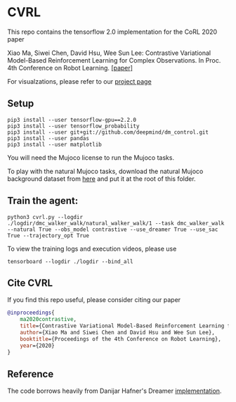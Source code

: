 # CVRL
This repo contains the tensorflow 2.0 implementation for the CoRL 2020 paper

Xiao Ma, Siwei Chen, David Hsu, Wee Sun Lee: Contrastive Variational Model-Based Reinforcement Learning for Complex Observations. In Proc. 4th Conference on Robot Learning. [[paper]](https://arxiv.org/abs/2008.02430)

For visualzations, please refer to our [project page](https://sites.google.com/view/cvrl/home)

## Setup
```
pip3 install --user tensorflow-gpu==2.2.0
pip3 install --user tensorflow_probability
pip3 install --user git+git://github.com/deepmind/dm_control.git
pip3 install --user pandas
pip3 install --user matplotlib
```

You will need the Mujoco license to run the Mujoco tasks. 

To play with the natural Mujoco tasks, download the natural Mujoco background dataset from [here](https://drive.google.com/drive/folders/1r7i1PYY_Yhfhu7T8hlhi2DJtaeD6lIvp?usp=sharing) and put it at the root of this folder. 


## Train the agent:

```
python3 cvrl.py --logdir ./logdir/dmc_walker_walk/natural_walker_walk/1 --task dmc_walker_walk --natural True --obs_model contrastive --use_dreamer True --use_sac True --trajectory_opt True
```

To view the training logs and execution videos, please use 
```
tensorboard --logdir ./logdir --bind_all
```

## Cite CVRL

If you find this repo useful, please consider citing our paper

```bibtex
@inproceedings{
    ma2020contrastive,
    title={Contrastive Variational Model-Based Reinforcement Learning for Complex Observations},
    author={Xiao Ma and Siwei Chen and David Hsu and Wee Sun Lee},
    booktitle={Proceedings of the 4th Conference on Robot Learning},
    year={2020}
}
```

## Reference
The code borrows heavily from Danijar Hafner's Dreamer [implementation](https://github.com/danijar/dreamer).